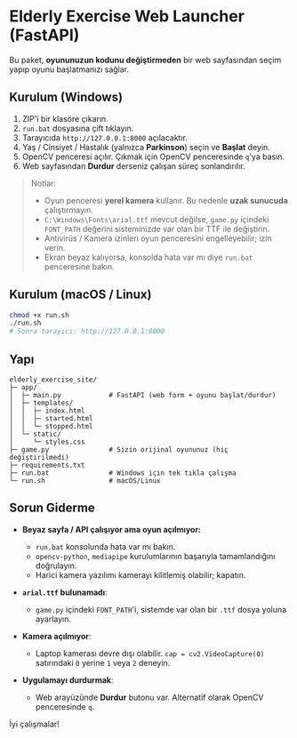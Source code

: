 # Elderly Exercise Web Launcher (FastAPI)

Bu paket, **oyununuzun kodunu değiştirmeden** bir web sayfasından seçim yapıp oyunu başlatmanızı sağlar.

## Kurulum (Windows)

1) ZIP'i bir klasöre çıkarın.
2) `run.bat` dosyasına çift tıklayın.
3) Tarayıcıda `http://127.0.0.1:8000` açılacaktır.
4) Yaş / Cinsiyet / Hastalık (yalnızca **Parkinson**) seçin ve **Başlat** deyin.
5) OpenCV penceresi açılır. Çıkmak için OpenCV penceresinde `q`'ya basın.
6) Web sayfasından **Durdur** derseniz çalışan süreç sonlandırılır.

> Notlar:
> - Oyun penceresi **yerel kamera** kullanır. Bu nedenle **uzak sunucuda** çalıştırmayın.
> - `C:\Windows\Fonts\arial.ttf` mevcut değilse, `game.py` içindeki `FONT_PATH` değerini sisteminizde var olan bir TTF ile değiştirin.
> - Antivirüs / Kamera izinleri oyun penceresini engelleyebilir; izin verin.
> - Ekran beyaz kalıyorsa, konsolda hata var mı diye `run.bat` penceresine bakın.

## Kurulum (macOS / Linux)

```bash
chmod +x run.sh
./run.sh
# Sonra tarayıcı: http://127.0.0.1:8000
```

## Yapı

```
elderly_exercise_site/
├─ app/
│  ├─ main.py            # FastAPI (web form + oyunu başlat/durdur)
│  ├─ templates/
│  │  ├─ index.html
│  │  ├─ started.html
│  │  └─ stopped.html
│  └─ static/
│     └─ styles.css
├─ game.py               # Sizin orijinal oyununuz (hiç değiştirilmedi)
├─ requirements.txt
├─ run.bat               # Windows için tek tıkla çalışma
└─ run.sh                # macOS/Linux
```

## Sorun Giderme

- **Beyaz sayfa / API çalışıyor ama oyun açılmıyor:** 
  - `run.bat` konsolunda hata var mı bakın.
  - `opencv-python`, `mediapipe` kurulumlarının başarıyla tamamlandığını doğrulayın.
  - Harici kamera yazılımı kamerayı kilitlemiş olabilir; kapatın.

- **`arial.ttf` bulunamadı**: 
  - `game.py` içindeki `FONT_PATH`'i, sistemde var olan bir `.ttf` dosya yoluna ayarlayın.

- **Kamera açılmıyor**: 
  - Laptop kamerası devre dışı olabilir. `cap = cv2.VideoCapture(0)` satırındaki `0` yerine `1` veya `2` deneyin.

- **Uygulamayı durdurmak**: 
  - Web arayüzünde **Durdur** butonu var. Alternatif olarak OpenCV penceresinde `q`.

İyi çalışmalar!

